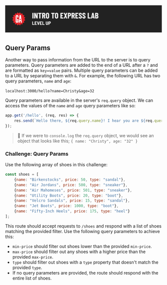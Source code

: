 # ![Intro to Express Lab - Level Up](./assets/hero.png)

## Query Params

Another way to pass information from the URL to the server is to query parameters. Query parameters are added to the end of a URL after a `?` and are formatted as `key=value` pairs. Multiple query parameters can be added to a URL by separating them with `&`. For example, the following URL has two query parameters, `name` and `age`:

`localhost:3000/hello?name=Christy&age=32`

Query parameters are available in the server's `req.query` object. We can access the values of the `name` and `age` query parameters like so:

```js
app.get('/hello', (req, res) => {
    res.send(`Hello there, ${req.query.name}! I hear you are ${req.query.age} years old!`);
});
```

> 🧠 If we were to `console.log` the `req.query` object, we would see an object that looks like this; `{ name: "Christy", age: "32" }`

### Challenge: Query Params

Use the following array of shoes in this challenge:

```js
const shoes = [
    {name: "Birkenstocks", price: 50, type: "sandal"},
    {name: "Air Jordans", price: 500, type: "sneaker"},
    {name: "Air Mahomeses", price: 501, type: "sneaker"},
    {name: "Utility Boots", price: 20, type: "boot"},
    {name: "Velcro Sandals", price: 15, type: "sandal"},
    {name: "Jet Boots", price: 1000, type: "boot"},
    {name: "Fifty-Inch Heels", price: 175, type: "heel"}
];
```

This route should accept requests to `/shoes` and respond with a list of shoes matching the provided filter. Use the following query parameters to achieve this:

- `min-price` should filter out shoes lower than the provided `min-price`.
- `max-price` should filter out any shoes with a higher price than the provided `max-price`.
- `type` should filter out shoes with a `type` property that doesn't match the provided `type`.
- If no query parameters are provided, the route should respond with the entire list of shoes.